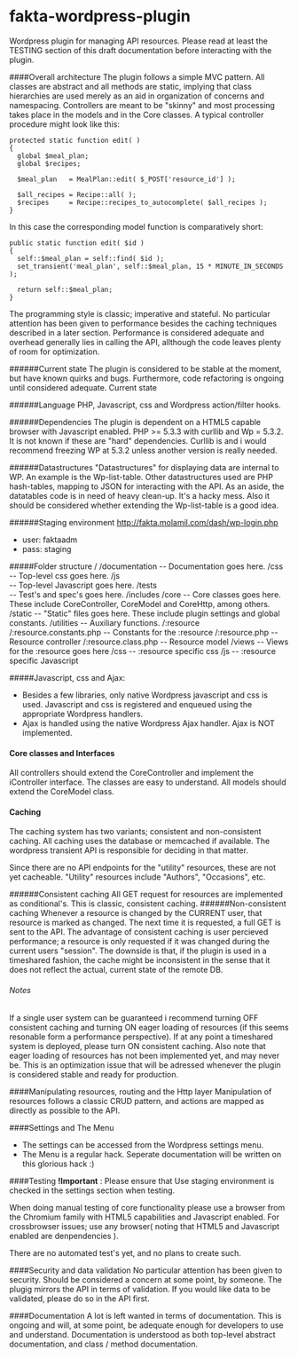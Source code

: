 fakta-wordpress-plugin
======================

Wordpress plugin for managing API resources. Please read at least the TESTING section of this draft documentation before interacting with the plugin.

####Overall architecture
The plugin follows a simple MVC pattern. All classes are abstract and all methods are static, 
implying that class hierarchies are used merely as an aid in organization of concerns and namespacing. Controllers are meant to
be "skinny" and most processing takes place in the models and in the Core classes. A typical controller procedure might look like this:

    protected static function edit( )
    {
      global $meal_plan;
      global $recipes;
      
      $meal_plan   = MealPlan::edit( $_POST['resource_id'] );
        
      $all_recipes = Recipe::all( );
      $recipes     = Recipe::recipes_to_autocomplete( $all_recipes );
    }

In this case the corresponding model function is comparatively short:

    public static function edit( $id ) 
    { 
      self::$meal_plan = self::find( $id );
      set_transient('meal_plan', self::$meal_plan, 15 * MINUTE_IN_SECONDS );
    
      return self::$meal_plan;
    }
 
The programming style is classic; imperative and stateful. No particular attention has been given to performance
besides the caching techniques described in a later section. Performance is considered adequate and overhead generally lies in calling the API, allthough the code
leaves plenty of room for optimization.  

######Current state
The plugin is considered to be stable at the moment, but have known quirks and bugs. Furthermore, code refactoring is ongoing until considered adequate.
Current state 
  
######Language
PHP, Javascript, css and Wordpress action/filter hooks.

######Dependencies
The plugin is dependent on a HTML5 capable browser with Javascript enabled.
PHP >= 5.3.3 with curllib and Wp = 5.3.2. It is not known if these are "hard" dependencies. Curllib is and i would recommend freezing WP at 5.3.2 unless another version is really needed.
     
######Datastructures
"Datastructures" for displaying data are internal to WP. An example is the Wp-list-table. Other datastructures used are
PHP hash-tables, mapping to JSON for interacting with the API. As an aside, the datatables code is in need of heavy clean-up. It's a hacky mess. Also it should be considered whether 
extending the Wp-list-table is a good idea.  

######Staging environment
http://fakta.molamil.com/dash/wp-login.php
- user: faktaadm
- pass: staging

#####Folder structure
    /
    /documentation 
    -- Documentation goes here. 
    /css           
    -- Top-level css goes here.
    /js            
    -- Top-level Javascript goes here.
    /tests         
    -- Test's and spec's goes here.
    /includes
      /core
      -- Core classes goes here. These include CoreController, CoreModel and CoreHttp, among others.
      /static
      -- "Static" files goes here. These include plugin settings and global constants.
      /utilities
      -- Auxiliary functions.
      /:resource
  /:resource.constants.php
        -- Constants for the :resource
        /:resource.php
        -- Resource controller
        /:resource.class.php
        -- Resource model
        /views
          -- Views for the :resource goes here
        /css
          -- :resource specific css
        /js
          -- :resource specific Javascript

#####Javascript, css and Ajax:
- Besides a few libraries, only native Wordpress javascript and css is used. 
  Javascript and css is registered and enqueued using the appropriate Wordpress handlers.
- Ajax is handled using the native Wordpress Ajax handler. Ajax is NOT implemented.

#### Core classes and Interfaces
All controllers should extend the CoreController and implement the iController interface. The classes are easy to understand.
All models should extend the CoreModel class.
#### Caching
The caching system has two variants; consistent and non-consistent caching. All caching uses the database or memcached if available. 
The wordpress transient API is responsible for deciding in that matter. 

Since there are no API endpoints for the "utility" resources, these are not yet cacheable. "Utility" resources include "Authors", "Occasions", etc.

######Consistent caching
All GET request for resources are implemented as conditional's. This is classic, consistent caching.
######Non-consistent caching
Whenever a resource is changed by the CURRENT user, that resource is marked as changed.
The next time it is requested, a full GET is sent to the API. The advantage of consistent caching is 
user percieved performance; a resource is only requested if it was changed during the current users "session". 
The downside is that, if the plugin is used in a timeshared fashion, the cache might be inconsistent in the sense that it does not reflect the
actual, current state of the remote DB. 

###### Notes
If a single user system can be guaranteed i recommend turning OFF consistent caching and turning ON eager loading of resources 
(if this seems resonable form a performance perspective). If at any point a timeshared system is deployed, please turn ON consistent caching.
Also note that eager loading of resources has not been implemented yet, and may never be. This is an optimization issue that will be adressed
whenever the plugin is considered stable and ready for production.

####Manipulating resources, routing and the Http layer
Manipulation of resources follows a classic CRUD pattern, and actions are mapped as directly as possible to the API. 

####Settings and The Menu
- The settings can be accessed from the Wordpress settings menu.
- The Menu is a regular hack. Seperate documentation will be written on this glorious hack :)

####Testing
**!Important** : Please ensure that Use staging environment is checked in the settings section when testing.

When doing manual testing of core functionality please use a browser from the Chromium family with HTML5 capabilities and Javascript enabled.
For crossbrowser issues; use any browser( noting that HTML5 and Javascript enabled are denpendencies ).

There are no automated test's yet, and no plans to create such. 

####Security and data validation
No particular attention has been given to security. Should be considered a concern at some point, by someone. The plugig mirrors the API in terms of validation. If you would like data to be validated, please do so in the API first.

####Documentation
A lot is left wanted in terms of documentation. This is ongoing and will, at some point, be adequate enough for 
developers to use and understand. Documentation is understood as both top-level abstract documentation,
and class / method documentation. 

